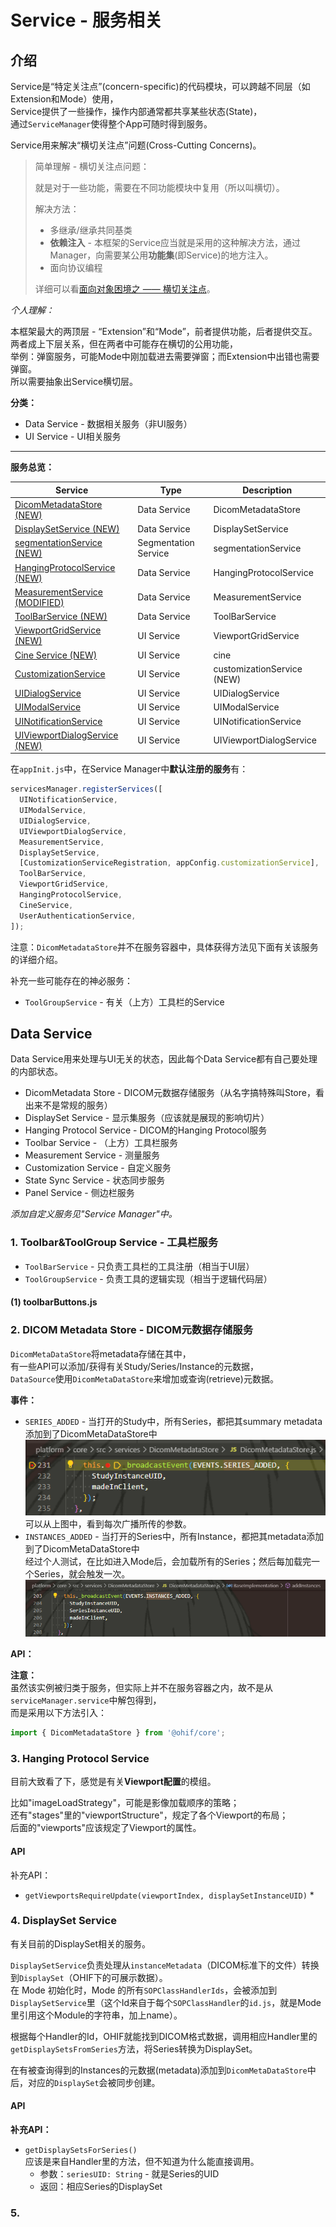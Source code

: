 # Service - 服务相关

## 介绍

Service是“特定关注点”(concern-specific)的代码模块，可以跨越不同层（如Extension和Mode）使用，  
Service提供了一些操作，操作内部通常都共享某些状态(State)，  
通过`ServiceManager`使得整个App可随时得到服务。

Service用来解决“横切关注点”问题(Cross-Cutting Concerns)。

> 简单理解 - 横切关注点问题：
>
> 就是对于一些功能，需要在不同功能模块中复用（所以叫横切）。
>
> 解决方法：
>
> * 多继承/继承共同基类
> * **依赖注入** - 本框架的Service应当就是采用的这种解决方法，通过Manager，向需要某公用**功能集**(即Service)的地方注入。
> * 面向协议编程
>
> 详细可以看[面向对象困境之 —— 横切关注点](https://zhuanlan.zhihu.com/p/76618283)。

*个人理解：*

本框架最大的两顶层 - “Extension”和“Mode”，前者提供功能，后者提供交互。  
两者成上下层关系，但在两者中可能存在横切的公用功能，  
举例：弹窗服务，可能Mode中刚加载进去需要弹窗；而Extension中出错也需要弹窗。  
所以需要抽象出Service横切层。

**分类：**

* Data Service - 数据相关服务（非UI服务）
* UI Service - UI相关服务

---

**服务总览：**

| Service | Type | Description |
| --- |  --- |  --- |
| [DicomMetadataStore (NEW)](https://v3-docs.ohif.org/platform/services/data/DicomMetadataStore) | Data Service | DicomMetadataStore |
| [DisplaySetService (NEW)](https://v3-docs.ohif.org/platform/services/data/DisplaySetService) | Data Service | DisplaySetService |
| [segmentationService (NEW)](https://v3-docs.ohif.org/platform/services/data/SegmentationService) | Segmentation Service | segmentationService |
| [HangingProtocolService (NEW)](https://v3-docs.ohif.org/platform/services/data/HangingProtocolService) | Data Service | HangingProtocolService |
| [MeasurementService (MODIFIED)](https://v3-docs.ohif.org/platform/services/data/MeasurementService) | Data Service | MeasurementService |
| [ToolBarService (NEW)](https://v3-docs.ohif.org/platform/services/data/ToolBarService) | Data Service | ToolBarService |
| [ViewportGridService (NEW)](https://v3-docs.ohif.org/platform/services/ui/viewport-grid-service) | UI Service | ViewportGridService |
| [Cine Service (NEW)](https://v3-docs.ohif.org/platform/services/ui/cine-service) | UI Service | cine |
| [CustomizationService](https://v3-docs.ohif.org/platform/services/ui/customization-service) | UI Service | customizationService (NEW) |
| [UIDialogService](https://v3-docs.ohif.org/platform/services/ui/ui-dialog-service) | UI Service | UIDialogService |
| [UIModalService](https://v3-docs.ohif.org/platform/services/ui/ui-modal-service) | UI Service | UIModalService |
| [UINotificationService](https://v3-docs.ohif.org/platform/services/ui/ui-notification-service) | UI Service | UINotificationService |
| [UIViewportDialogService (NEW)](https://v3-docs.ohif.org/platform/services/ui/ui-viewport-dialog-service) | UI Service | UIViewportDialogService |

在`appInit.js`中，在Service Manager中**默认注册的服务**有：

```js
servicesManager.registerServices([
  UINotificationService,
  UIModalService,
  UIDialogService,
  UIViewportDialogService,
  MeasurementService,
  DisplaySetService,
  [CustomizationServiceRegistration, appConfig.customizationService],
  ToolBarService,
  ViewportGridService,
  HangingProtocolService,
  CineService,
  UserAuthenticationService,
]);
```

注意：`DicomMetadataStore`并不在服务容器中，具体获得方法见下面有关该服务的详细介绍。

补充一些可能存在的神必服务：

* `ToolGroupService` - 有关（上方）工具栏的Service

## Data Service

Data Service用来处理与UI无关的状态，因此每个Data Service都有自己要处理的内部状态。

* DicomMetadata Store - DICOM元数据存储服务（从名字搞特殊叫Store，看出来不是常规的服务）
* DisplaySet Service - 显示集服务（应该就是展现的影响切片）
* Hanging Protocol Service - DICOM的Hanging Protocol服务
* Toolbar Service - （上方）工具栏服务
* Measurement Service - 测量服务
* Customization Service - 自定义服务
* State Sync Service - 状态同步服务
* Panel Service - 侧边栏服务

*添加自定义服务见"Service Manager"中。*

### 1. Toolbar&ToolGroup Service - 工具栏服务

* `ToolBarService` - 只负责工具栏的工具注册（相当于UI层）
* `ToolGroupService` - 负责工具的逻辑实现（相当于逻辑代码层）

#### (1) toolbarButtons.js

### 2. DICOM Metadata Store - DICOM元数据存储服务

`DicomMetaDataStore`将metadata存储在其中，  
有一些API可以添加/获得有关Study/Series/Instance的元数据，  
`DataSource`使用`DicomMetaDataStore`来增加或查询(retrieve)元数据。

**事件：**

* `SERIES_ADDED` - 当打开的Study中，所有Series，都把其summary metadata添加到了DicomMetaDataStore中  
  ![广播来源](images/Service--03-23_01-11-50.png)  
  可以从上图中，看到每次广播所传的参数。
* `INSTANCES_ADDED` - 当打开的Series中，所有Instance，都把其metadata添加到了DicomMetaDataStore中  
  经过个人测试，在比如进入Mode后，会加载所有的Series；然后每加载完一个Series，就会触发一次。  
  ![广播来源](images/Service--03-23_01-11-10.png)

**API：**

**注意：**  
虽然该实例被归类于服务，但实际上并不在服务容器之内，故不是从`serviceManager.service`中解包得到，  
而是采用以下方法引入：

```js
import { DicomMetadataStore } from '@ohif/core';
```

### 3. Hanging Protocol Service

目前大致看了下，感觉是有关**Viewport配置**的模组。

比如"imageLoadStrategy"，可能是影像加载顺序的策略；  
还有"stages"里的"viewportStructure"，规定了各个Viewport的布局；  
后面的"viewports"应该规定了Viewport的属性。

#### API

补充API：

* `getViewportsRequireUpdate(viewportIndex, displaySetInstanceUID)`
  * 

### 4. DisplaySet Service

有关目前的DisplaySet相关的服务。

`DisplaySetService`负责处理从`instanceMetadata`（DICOM标准下的文件）转换到`DisplaySet`（OHIF下的可展示数据）。  
在 Mode 初始化时，Mode 的所有`SOPClassHandlerIds`，会被添加到`DisplaySetService`里（这个Id来自于每个`SOPClassHandler`的`id.js`，就是Mode里引用这个Module的字符串，加上name）。

根据每个Handler的Id，OHIF就能找到DICOM格式数据，调用相应Handler里的`getDisplaySetsFromSeries`方法，将Series转换为DisplaySet。

在有被查询得到的Instances的元数据(metadata)添加到`DicomMetaDataStore`中后，对应的`DisplaySet`会被同步创建。

#### API

**补充API：**

* `getDisplaySetsForSeries()`  
  应该是来自Handler里的方法，但不知道为什么能直接调用。
  * 参数：`seriesUID: String` - 就是Series的UID
  * 返回：相应Series的DisplaySet

### 5. 
